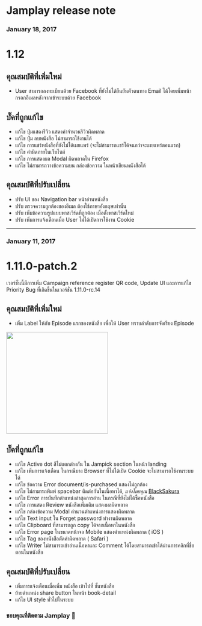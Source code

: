 

# Jamplay release note
### January 18, 2017
# 1.12 
## คุณสมบัติที่เพิ่มใหม่
- User สามารถลงทะเบียนด้วย Facebook ที่ยังไม่ได้ยืนยันตัวตนทาง Email ได้โดยเพิ่มหน้ากรอกอีเมลหลังจากเข้าระบบด้วย Facebook

## บั๊คที่ถูกแก้ไข
- แก้ไข ปุ่มแสดงรีวิว แสดงค่าจำนวนรีวิวผิดพลาด
- แก้ไข ปุ่ม ลบหนังสือ ไม่สามารถใช้งานได้
- แก้ไข การแชร์หนังสือที่ยังไม่ได้เผยแพร่ (จะไม่สามารถแชร์ได้จนกว่าจะเผยแพร่ตอนแรก) 
- แก้ไข คำผิดภายในเว็บไซต์
- แก้ไข การแสดงผล Modal ผิดพลาดใน Firefox
- แก้ไข ไม่สามารถวางข้อความบน กล่องข้อความ ในหน้าเขียนหนังสือได้

## คุณสมบัติที่ปรับเปลี่ยน
- ปรับ UI ของ Navigation bar หน้าอ่านหนังสือ
- ปรับ ตรวจความถูกต้องของอีเมล ต้องใช้ภาษาอังกฤษเท่านั้น
- ปรับ เพิ่มข้อความรูปแบบพาสเวิร์ดที่ถูกต้อง เมื่อตั้งพาสเวิร์ดใหม่
- ปรับ เพิ่มการแจ้งเตือนเมื่อ User ไม่ได้เปิดการใช้งาน Cookie

<hr />

### January 11, 2017
# 1.11.0-patch.2
เวอร์ชั่นนี้มีการเพิ่ม Campaign reference register QR code, Update UI และการแก้ไข Priority Bug ที่เกิดขึ้นในเวอร์ชั่น 1.11.0-rc.14

## คุณสมบัติที่เพิ่มใหม่
- เพิ่ม Label ให้กับ Episode แรกของหนังสือ เพื่อให้ User ทราบลำดับการจัดเรียง Episode

<img src='https://static.jamplay.world/img-uploader/5a5751326447210012175d42/img/41da6a65-3b2e-4d60-aa13-ed6027f5083b.blob.jpg' width='270' />
 

## บั๊คที่ถูกแก้ไข
- แก้ไข Active dot สีไม่แตกต่างกัน ใน Jampick section ในหน้า landing 
- แก้ไข เพิ่มการแจ้งเตือน ในกรณีบาง Browser ที่ไม่ได้เปิด Cookie จะไม่สามารถใช้งานระบบได้
- แก้ไข ข้อความ Error document/is-purchased แสดงไม่ถูกต้อง
- แก้ไข ไม่สามารถพิมพ์ spacebar ติดต่อกันในเนื้อหาได้, *แจ้งโดยคุณ* [BlackSakura](https://www.jamplay.world/author/5a4f16beba7783000fa7ffcc)
- แก้ไข Error การบันทึกตำแหน่งล่าสุดการอ่าน ในกรณีที่ยังไม่ได้ซื้อหนังสือ
- แก้ไข การแสดง Review หนังสือเพิ่มเติม แสดงผลผิดพลาด
- แก้ไข กล่องข้อความ Modal คำนวนตำแหน่งการแสดงผิดพลาด
- แก้ไข Text input ใน Forget password ทำงานผิดพลาด
- แก้ไข Clipboard ที่สามารถถูก copy ได้จากเนื้อหาในหนังสือ
- แก้ไข Error page ในขนาดหน้าจอ Mobile แสดงตำแหน่งผิดพลาด ( iOS )
- แก้ไข Tag ของหนังสือตัดคำผิดพลาด ( Safari )
- แก้ไข Writer ไม่สามารถเข้าอ่านเนื้อหาและ Comment ได้โดยสามารถเข้าได้ผ่านการคลิกที่ชื่อตอนในหนังสือ

## คุณสมบัติที่ปรับเปลี่ยน
- เพิ่มการแจ้งเตือนเมื่อเพิ่ม หนังสือ เข้าไปที่ ชั้นหนังสือ
- ย้ายตำแหน่ง share button ในหน้า book-detail
- แก้ไข UI style ทั่วไปในระบบ

### ขอบคุณที่ติดตาม Jamplay 👻

